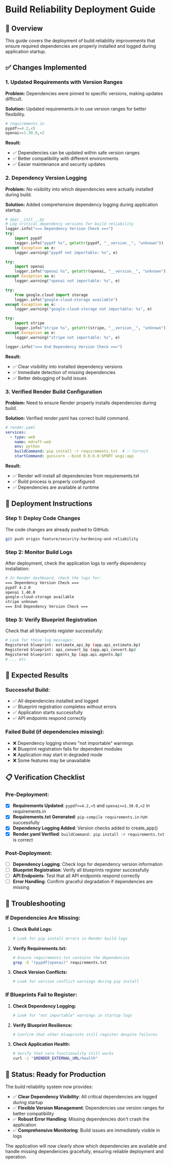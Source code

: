 # Build Reliability Deployment Guide

## 🎯 Overview

This guide covers the deployment of build reliability improvements that ensure required dependencies are properly installed and logged during application startup.

## ✅ **Changes Implemented**

### **1. Updated Requirements with Version Ranges**

**Problem:** Dependencies were pinned to specific versions, making updates difficult.

**Solution:** Updated requirements.in to use version ranges for better flexibility.

```python
# requirements.in
pypdf>=4.2,<5
openai>=1.30.0,<2
```

**Result:** 
- ✅ Dependencies can be updated within safe version ranges
- ✅ Better compatibility with different environments
- ✅ Easier maintenance and security updates

### **2. Dependency Version Logging**

**Problem:** No visibility into which dependencies were actually installed during build.

**Solution:** Added comprehensive dependency logging during application startup.

```python
# app/__init__.py
# Log critical dependency versions for build reliability
logger.info("=== Dependency Version Check ===")
try:
    import pypdf
    logger.info("pypdf %s", getattr(pypdf, "__version__", "unknown"))
except Exception as e:
    logger.warning("pypdf not importable: %s", e)

try:
    import openai
    logger.info("openai %s", getattr(openai, "__version__", "unknown"))
except Exception as e:
    logger.warning("openai not importable: %s", e)

try:
    from google.cloud import storage
    logger.info("google-cloud-storage available")
except Exception as e:
    logger.warning("google-cloud-storage not importable: %s", e)

try:
    import stripe
    logger.info("stripe %s", getattr(stripe, "__version__", "unknown"))
except Exception as e:
    logger.warning("stripe not importable: %s", e)

logger.info("=== End Dependency Version Check ===")
```

**Result:** 
- ✅ Clear visibility into installed dependency versions
- ✅ Immediate detection of missing dependencies
- ✅ Better debugging of build issues

### **3. Verified Render Build Configuration**

**Problem:** Need to ensure Render properly installs dependencies during build.

**Solution:** Verified render.yaml has correct build command.

```yaml
# render.yaml
services:
  - type: web
    name: mdraft-web
    env: python
    buildCommand: pip install -r requirements.txt  # ✅ Correct
    startCommand: gunicorn --bind 0.0.0.0:$PORT wsgi:app
```

**Result:** 
- ✅ Render will install all dependencies from requirements.txt
- ✅ Build process is properly configured
- ✅ Dependencies are available at runtime

## 🚀 **Deployment Instructions**

### **Step 1: Deploy Code Changes**

The code changes are already pushed to GitHub:
```bash
git push origin feature/security-hardening-and-reliability
```

### **Step 2: Monitor Build Logs**

After deployment, check the application logs to verify dependency installation:

```bash
# In Render dashboard, check the logs for:
=== Dependency Version Check ===
pypdf 4.2.0
openai 1.40.0
google-cloud-storage available
stripe unknown
=== End Dependency Version Check ===
```

### **Step 3: Verify Blueprint Registration**

Check that all blueprints register successfully:

```bash
# Look for these log messages:
Registered blueprint: estimate_api_bp (app.api_estimate.bp)
Registered blueprint: api_convert_bp (app.api_convert.bp)
Registered blueprint: agents_bp (app.api.agents.bp)
# ... etc
```

## 🎯 **Expected Results**

### **Successful Build:**
- ✅ All dependencies installed and logged
- ✅ Blueprint registration completes without errors
- ✅ Application starts successfully
- ✅ API endpoints respond correctly

### **Failed Build (if dependencies missing):**
- ❌ Dependency logging shows "not importable" warnings
- ❌ Blueprint registration fails for dependent modules
- ❌ Application may start in degraded mode
- ❌ Some features may be unavailable

## 📋 **Verification Checklist**

### **Pre-Deployment:**
- [x] **Requirements Updated**: `pypdf>=4.2,<5` and `openai>=1.30.0,<2` in requirements.in
- [x] **Requirements.txt Generated**: `pip-compile requirements.in` run successfully
- [x] **Dependency Logging Added**: Version checks added to create_app()
- [x] **Render.yaml Verified**: `buildCommand: pip install -r requirements.txt` is correct

### **Post-Deployment:**
- [ ] **Dependency Logging**: Check logs for dependency version information
- [ ] **Blueprint Registration**: Verify all blueprints register successfully
- [ ] **API Endpoints**: Test that all API endpoints respond correctly
- [ ] **Error Handling**: Confirm graceful degradation if dependencies are missing

## 🔧 **Troubleshooting**

### **If Dependencies Are Missing:**

1. **Check Build Logs:**
   ```bash
   # Look for pip install errors in Render build logs
   ```

2. **Verify Requirements.txt:**
   ```bash
   # Ensure requirements.txt contains the dependencies
   grep -E "(pypdf|openai)" requirements.txt
   ```

3. **Check Version Conflicts:**
   ```bash
   # Look for version conflict warnings during pip install
   ```

### **If Blueprints Fail to Register:**

1. **Check Dependency Logging:**
   ```bash
   # Look for "not importable" warnings in startup logs
   ```

2. **Verify Blueprint Resilience:**
   ```bash
   # Confirm that other blueprints still register despite failures
   ```

3. **Check Application Health:**
   ```bash
   # Verify that core functionality still works
   curl -i "$RENDER_EXTERNAL_URL/health"
   ```

## 🎉 **Status: Ready for Production**

The build reliability system now provides:
- ✅ **Clear Dependency Visibility**: All critical dependencies are logged during startup
- ✅ **Flexible Version Management**: Dependencies use version ranges for better compatibility
- ✅ **Robust Error Handling**: Missing dependencies don't crash the application
- ✅ **Comprehensive Monitoring**: Build issues are immediately visible in logs

The application will now clearly show which dependencies are available and handle missing dependencies gracefully, ensuring reliable deployment and operation.
